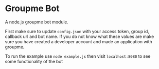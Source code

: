 # Groupme Bot

A node.js groupme bot module.

First make sure to update `config.json` with your access token, group id, callback url and bot name. If you do not know what these values are make sure
you have created a developer account and made an application with groupme.

To run the example use `node example.js` then visit `localhost:8080` to see some functionality of the bot

